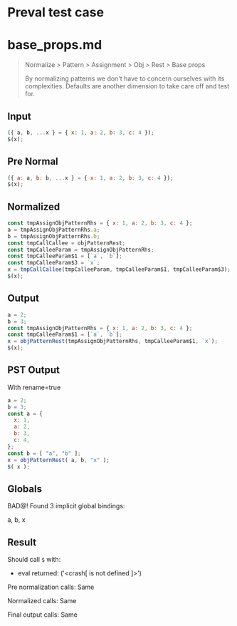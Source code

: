 # Preval test case

# base_props.md

> Normalize > Pattern > Assignment > Obj > Rest > Base props
>
> By normalizing patterns we don't have to concern ourselves with its complexities. Defaults are another dimension to take care off and test for.

## Input

`````js filename=intro
({ a, b, ...x } = { x: 1, a: 2, b: 3, c: 4 });
$(x);
`````

## Pre Normal


`````js filename=intro
({ a: a, b: b, ...x } = { x: 1, a: 2, b: 3, c: 4 });
$(x);
`````

## Normalized


`````js filename=intro
const tmpAssignObjPatternRhs = { x: 1, a: 2, b: 3, c: 4 };
a = tmpAssignObjPatternRhs.a;
b = tmpAssignObjPatternRhs.b;
const tmpCallCallee = objPatternRest;
const tmpCalleeParam = tmpAssignObjPatternRhs;
const tmpCalleeParam$1 = [`a`, `b`];
const tmpCalleeParam$3 = `x`;
x = tmpCallCallee(tmpCalleeParam, tmpCalleeParam$1, tmpCalleeParam$3);
$(x);
`````

## Output


`````js filename=intro
a = 2;
b = 3;
const tmpAssignObjPatternRhs = { x: 1, a: 2, b: 3, c: 4 };
const tmpCalleeParam$1 = [`a`, `b`];
x = objPatternRest(tmpAssignObjPatternRhs, tmpCalleeParam$1, `x`);
$(x);
`````

## PST Output

With rename=true

`````js filename=intro
a = 2;
b = 3;
const a = {
  x: 1,
  a: 2,
  b: 3,
  c: 4,
};
const b = [ "a", "b" ];
x = objPatternRest( a, b, "x" );
$( x );
`````

## Globals

BAD@! Found 3 implicit global bindings:

a, b, x

## Result

Should call `$` with:
 - eval returned: ('<crash[ <ref> is not defined ]>')

Pre normalization calls: Same

Normalized calls: Same

Final output calls: Same
